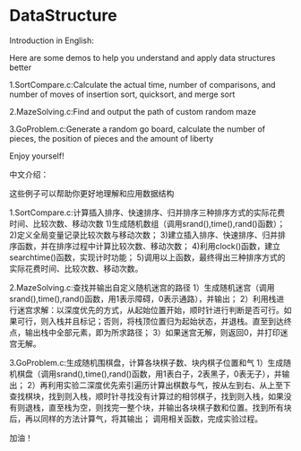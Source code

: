 # DataStructure
Introduction in English:

Here are some demos to help you understand and apply data structures better

1.SortCompare.c:Calculate the actual time, number of comparisons, and number of moves of insertion sort, quicksort, and merge sort

2.MazeSolving.c:Find and output the path of custom random maze

3.GoProblem.c:Generate a random go board, calculate the number of pieces, the position of pieces and the amount of liberty

Enjoy yourself!



中文介绍：

这些例子可以帮助你更好地理解和应用数据结构

1.SortCompare.c:计算插入排序、快速排序、归并排序三种排序方式的实际花费时间、比较次数、移动次数
1)生成随机数组（调用srand(),time(),rand()函数）；
2)定义全局变量记录比较次数与移动次数；
3)建立插入排序、快速排序、归并排序函数，并在排序过程中计算比较次数、移动次数；
4)利用clock()函数，建立searchtime()函数，实现计时功能；
5)调用以上函数，最终得出三种排序方式的实际花费时间、比较次数、移动次数。

2.MazeSolving.c:查找并输出自定义随机迷宫的路径
1）生成随机迷宫（调用srand(),time(),rand()函数，用1表示障碍，0表示通路），并输出；
2）利用栈进行迷宫求解：以深度优先的方式，从起始位置开始，顺时针进行判断是否可行。如果可行，则入栈并且标记；否则，将栈顶位置归为起始状态，并退栈。直至到达终点，输出栈中全部元素，即为所求路径；
3）如果迷宫无解，则返回0，并打印迷宫无解。

3.GoProblem.c:生成随机围棋盘，计算各块棋子数、块内棋子位置和气
1）生成随机棋盘（调用srand(),time(),rand()函数，用1表白子，2表黑子，0表无子），并输出；
2）再利用实验二深度优先索引遍历计算出棋数与气，按从左到右、从上至下查找棋块，找到则入栈，顺时针寻找没有计算过的相邻棋子，找到则入栈，如果没有则退栈，直至栈为空，则找完一整个块，并输出各块棋子数和位置。找到所有块后，再以同样的方法计算气，将其输出；
调用相关函数，完成实验过程。

加油！
